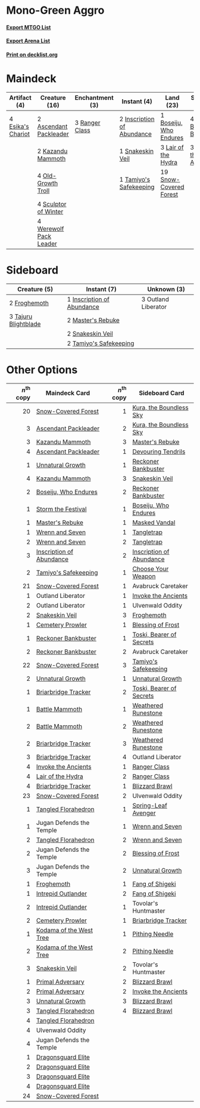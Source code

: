 # Mono-Green Aggro

#### [Export MTGO List](../collection/Mono-Green%20Aggro/Mono-Green%20Aggro.txt)
#### [Export Arena List](../collection/Mono-Green%20Aggro/Mono-Green%20Aggro_arena.txt)
#### [Print on decklist.org](http://decklist.org/?deckmain=2%09Ascendant%20Packleader%0A4%09Blizzard%20Brawl%0A1%09Boseiju,%20Who%20Endures%0A4%09Esika's%20Chariot%0A2%09Inscription%20of%20Abundance%0A3%09Invoke%20the%20Ancients%0A2%09Kazandu%20Mammoth%0A3%09Lair%20of%20the%20Hydra%0A4%09Old-Growth%20Troll%0A3%09Ranger%20Class%0A4%09Sculptor%20of%20Winter%0A1%09Snakeskin%20Veil%0A19%09Snow-Covered%20Forest%0A1%09Tamiyo's%20Safekeeping%0A3%09Ulvenwald%20Oddity%0A4%09Werewolf%20Pack%20Leader&deckside=2%09Froghemoth%0A1%09Inscription%20of%20Abundance%0A2%09Master's%20Rebuke%0A3%09Outland%20Liberator%0A2%09Snakeskin%20Veil%0A3%09Tajuru%20Blightblade%0A2%09Tamiyo's%20Safekeeping)
# Maindeck

|                                        Artifact (4)                                        |                                          Creature (16)                                          |                                     Enchantment (3)                                     |                                             Instant (4)                                             |                                            Land (23)                                            |                                          Sorcery (7)                                           |   Unknown (3)    |
|--------------------------------------------------------------------------------------------|-------------------------------------------------------------------------------------------------|-----------------------------------------------------------------------------------------|-----------------------------------------------------------------------------------------------------|-------------------------------------------------------------------------------------------------|------------------------------------------------------------------------------------------------|------------------|
|4 [Esika's Chariot](http://gatherer.wizards.com/Pages/Card/Details.aspx?multiverseid=503783)|2 [Ascendant Packleader](http://gatherer.wizards.com/Pages/Card/Details.aspx?multiverseid=541047)|3 [Ranger Class](http://gatherer.wizards.com/Pages/Card/Details.aspx?multiverseid=527489)|2 [Inscription of Abundance](http://gatherer.wizards.com/Pages/Card/Details.aspx?multiverseid=491832)|1 [Boseiju, Who Endures](http://gatherer.wizards.com/Pages/Card/Details.aspx?multiverseid=548579)|4 [Blizzard Brawl](http://gatherer.wizards.com/Pages/Card/Details.aspx?multiverseid=503775)     |3 Ulvenwald Oddity|
|                                                                                            |2 [Kazandu Mammoth](http://gatherer.wizards.com/Pages/Card/Details.aspx?multiverseid=491835)     |                                                                                         |1 [Snakeskin Veil](http://gatherer.wizards.com/Pages/Card/Details.aspx?multiverseid=503810)          |3 [Lair of the Hydra](http://gatherer.wizards.com/Pages/Card/Details.aspx?multiverseid=527546)   |3 [Invoke the Ancients](http://gatherer.wizards.com/Pages/Card/Details.aspx?multiverseid=548501)|                  |
|                                                                                            |4 [Old-Growth Troll](http://gatherer.wizards.com/Pages/Card/Details.aspx?multiverseid=503801)    |                                                                                         |1 [Tamiyo's Safekeeping](http://gatherer.wizards.com/Pages/Card/Details.aspx?multiverseid=548521)    |19 [Snow-Covered Forest](http://gatherer.wizards.com/Pages/Card/Details.aspx?multiverseid=121192)|                                                                                                |                  |
|                                                                                            |4 [Sculptor of Winter](http://gatherer.wizards.com/Pages/Card/Details.aspx?multiverseid=503809)  |                                                                                         |                                                                                                     |                                                                                                 |                                                                                                |                  |
|                                                                                            |4 [Werewolf Pack Leader](http://gatherer.wizards.com/Pages/Card/Details.aspx?multiverseid=527498)|                                                                                         |                                                                                                     |                                                                                                 |                                                                                                |                  |


# Sideboard

|                                         Creature (5)                                          |                                             Instant (7)                                             |    Unknown (3)    |
|-----------------------------------------------------------------------------------------------|-----------------------------------------------------------------------------------------------------|-------------------|
|2 [Froghemoth](http://gatherer.wizards.com/Pages/Card/Details.aspx?multiverseid=527471)        |1 [Inscription of Abundance](http://gatherer.wizards.com/Pages/Card/Details.aspx?multiverseid=491832)|3 Outland Liberator|
|3 [Tajuru Blightblade](http://gatherer.wizards.com/Pages/Card/Details.aspx?multiverseid=491856)|2 [Master's Rebuke](http://gatherer.wizards.com/Pages/Card/Details.aspx?multiverseid=548511)         |                   |
|                                                                                               |2 [Snakeskin Veil](http://gatherer.wizards.com/Pages/Card/Details.aspx?multiverseid=503810)          |                   |
|                                                                                               |2 [Tamiyo's Safekeeping](http://gatherer.wizards.com/Pages/Card/Details.aspx?multiverseid=548521)    |                   |


# Other Options

|*n*<sup>th</sup> copy|                                           Maindeck Card                                           |*n*<sup>th</sup> copy|                                          Sideboard Card                                           |
|--------------------:|---------------------------------------------------------------------------------------------------|--------------------:|---------------------------------------------------------------------------------------------------|
|                   20|[Snow-Covered Forest](http://gatherer.wizards.com/Pages/Card/Details.aspx?multiverseid=121192)     |                    1|[Kura, the Boundless Sky](http://gatherer.wizards.com/Pages/Card/Details.aspx?multiverseid=548509) |
|                    3|[Ascendant Packleader](http://gatherer.wizards.com/Pages/Card/Details.aspx?multiverseid=541047)    |                    2|[Kura, the Boundless Sky](http://gatherer.wizards.com/Pages/Card/Details.aspx?multiverseid=548509) |
|                    3|[Kazandu Mammoth](http://gatherer.wizards.com/Pages/Card/Details.aspx?multiverseid=491835)         |                    3|[Master's Rebuke](http://gatherer.wizards.com/Pages/Card/Details.aspx?multiverseid=548511)         |
|                    4|[Ascendant Packleader](http://gatherer.wizards.com/Pages/Card/Details.aspx?multiverseid=541047)    |                    1|[Devouring Tendrils](http://gatherer.wizards.com/Pages/Card/Details.aspx?multiverseid=513603)      |
|                    1|[Unnatural Growth](http://gatherer.wizards.com/Pages/Card/Details.aspx?multiverseid=534997)        |                    1|[Reckoner Bankbuster](http://gatherer.wizards.com/Pages/Card/Details.aspx?multiverseid=548568)     |
|                    4|[Kazandu Mammoth](http://gatherer.wizards.com/Pages/Card/Details.aspx?multiverseid=491835)         |                    3|[Snakeskin Veil](http://gatherer.wizards.com/Pages/Card/Details.aspx?multiverseid=503810)          |
|                    2|[Boseiju, Who Endures](http://gatherer.wizards.com/Pages/Card/Details.aspx?multiverseid=548579)    |                    2|[Reckoner Bankbuster](http://gatherer.wizards.com/Pages/Card/Details.aspx?multiverseid=548568)     |
|                    1|[Storm the Festival](http://gatherer.wizards.com/Pages/Card/Details.aspx?multiverseid=534989)      |                    1|[Boseiju, Who Endures](http://gatherer.wizards.com/Pages/Card/Details.aspx?multiverseid=548579)    |
|                    1|[Master's Rebuke](http://gatherer.wizards.com/Pages/Card/Details.aspx?multiverseid=548511)         |                    1|[Masked Vandal](http://gatherer.wizards.com/Pages/Card/Details.aspx?multiverseid=503800)           |
|                    1|[Wrenn and Seven](http://gatherer.wizards.com/Pages/Card/Details.aspx?multiverseid=534999)         |                    1|[Tangletrap](http://gatherer.wizards.com/Pages/Card/Details.aspx?multiverseid=513622)              |
|                    2|[Wrenn and Seven](http://gatherer.wizards.com/Pages/Card/Details.aspx?multiverseid=534999)         |                    2|[Tangletrap](http://gatherer.wizards.com/Pages/Card/Details.aspx?multiverseid=513622)              |
|                    3|[Inscription of Abundance](http://gatherer.wizards.com/Pages/Card/Details.aspx?multiverseid=491832)|                    2|[Inscription of Abundance](http://gatherer.wizards.com/Pages/Card/Details.aspx?multiverseid=491832)|
|                    2|[Tamiyo's Safekeeping](http://gatherer.wizards.com/Pages/Card/Details.aspx?multiverseid=548521)    |                    1|[Choose Your Weapon](http://gatherer.wizards.com/Pages/Card/Details.aspx?multiverseid=527462)      |
|                   21|[Snow-Covered Forest](http://gatherer.wizards.com/Pages/Card/Details.aspx?multiverseid=121192)     |                    1|Avabruck Caretaker                                                                                 |
|                    1|Outland Liberator                                                                                  |                    1|[Invoke the Ancients](http://gatherer.wizards.com/Pages/Card/Details.aspx?multiverseid=548501)     |
|                    2|Outland Liberator                                                                                  |                    1|Ulvenwald Oddity                                                                                   |
|                    2|[Snakeskin Veil](http://gatherer.wizards.com/Pages/Card/Details.aspx?multiverseid=503810)          |                    3|[Froghemoth](http://gatherer.wizards.com/Pages/Card/Details.aspx?multiverseid=527471)              |
|                    1|[Cemetery Prowler](http://gatherer.wizards.com/Pages/Card/Details.aspx?multiverseid=541053)        |                    1|[Blessing of Frost](http://gatherer.wizards.com/Pages/Card/Details.aspx?multiverseid=503774)       |
|                    1|[Reckoner Bankbuster](http://gatherer.wizards.com/Pages/Card/Details.aspx?multiverseid=548568)     |                    1|[Toski, Bearer of Secrets](http://gatherer.wizards.com/Pages/Card/Details.aspx?multiverseid=503813)|
|                    2|[Reckoner Bankbuster](http://gatherer.wizards.com/Pages/Card/Details.aspx?multiverseid=548568)     |                    2|Avabruck Caretaker                                                                                 |
|                   22|[Snow-Covered Forest](http://gatherer.wizards.com/Pages/Card/Details.aspx?multiverseid=121192)     |                    3|[Tamiyo's Safekeeping](http://gatherer.wizards.com/Pages/Card/Details.aspx?multiverseid=548521)    |
|                    2|[Unnatural Growth](http://gatherer.wizards.com/Pages/Card/Details.aspx?multiverseid=534997)        |                    1|[Unnatural Growth](http://gatherer.wizards.com/Pages/Card/Details.aspx?multiverseid=534997)        |
|                    1|[Briarbridge Tracker](http://gatherer.wizards.com/Pages/Card/Details.aspx?multiverseid=534957)     |                    2|[Toski, Bearer of Secrets](http://gatherer.wizards.com/Pages/Card/Details.aspx?multiverseid=503813)|
|                    1|[Battle Mammoth](http://gatherer.wizards.com/Pages/Card/Details.aspx?multiverseid=503773)          |                    1|[Weathered Runestone](http://gatherer.wizards.com/Pages/Card/Details.aspx?multiverseid=503863)     |
|                    2|[Battle Mammoth](http://gatherer.wizards.com/Pages/Card/Details.aspx?multiverseid=503773)          |                    2|[Weathered Runestone](http://gatherer.wizards.com/Pages/Card/Details.aspx?multiverseid=503863)     |
|                    2|[Briarbridge Tracker](http://gatherer.wizards.com/Pages/Card/Details.aspx?multiverseid=534957)     |                    3|[Weathered Runestone](http://gatherer.wizards.com/Pages/Card/Details.aspx?multiverseid=503863)     |
|                    3|[Briarbridge Tracker](http://gatherer.wizards.com/Pages/Card/Details.aspx?multiverseid=534957)     |                    4|Outland Liberator                                                                                  |
|                    4|[Invoke the Ancients](http://gatherer.wizards.com/Pages/Card/Details.aspx?multiverseid=548501)     |                    1|[Ranger Class](http://gatherer.wizards.com/Pages/Card/Details.aspx?multiverseid=527489)            |
|                    4|[Lair of the Hydra](http://gatherer.wizards.com/Pages/Card/Details.aspx?multiverseid=527546)       |                    2|[Ranger Class](http://gatherer.wizards.com/Pages/Card/Details.aspx?multiverseid=527489)            |
|                    4|[Briarbridge Tracker](http://gatherer.wizards.com/Pages/Card/Details.aspx?multiverseid=534957)     |                    1|[Blizzard Brawl](http://gatherer.wizards.com/Pages/Card/Details.aspx?multiverseid=503775)          |
|                   23|[Snow-Covered Forest](http://gatherer.wizards.com/Pages/Card/Details.aspx?multiverseid=121192)     |                    2|Ulvenwald Oddity                                                                                   |
|                    1|[Tangled Florahedron](http://gatherer.wizards.com/Pages/Card/Details.aspx?multiverseid=491859)     |                    1|[Spring-Leaf Avenger](http://gatherer.wizards.com/Pages/Card/Details.aspx?multiverseid=548517)     |
|                    1|Jugan Defends the Temple                                                                           |                    1|[Wrenn and Seven](http://gatherer.wizards.com/Pages/Card/Details.aspx?multiverseid=534999)         |
|                    2|[Tangled Florahedron](http://gatherer.wizards.com/Pages/Card/Details.aspx?multiverseid=491859)     |                    2|[Wrenn and Seven](http://gatherer.wizards.com/Pages/Card/Details.aspx?multiverseid=534999)         |
|                    2|Jugan Defends the Temple                                                                           |                    2|[Blessing of Frost](http://gatherer.wizards.com/Pages/Card/Details.aspx?multiverseid=503774)       |
|                    3|Jugan Defends the Temple                                                                           |                    2|[Unnatural Growth](http://gatherer.wizards.com/Pages/Card/Details.aspx?multiverseid=534997)        |
|                    1|[Froghemoth](http://gatherer.wizards.com/Pages/Card/Details.aspx?multiverseid=527471)              |                    1|[Fang of Shigeki](http://gatherer.wizards.com/Pages/Card/Details.aspx?multiverseid=548491)         |
|                    1|[Intrepid Outlander](http://gatherer.wizards.com/Pages/Card/Details.aspx?multiverseid=527478)      |                    2|[Fang of Shigeki](http://gatherer.wizards.com/Pages/Card/Details.aspx?multiverseid=548491)         |
|                    2|[Intrepid Outlander](http://gatherer.wizards.com/Pages/Card/Details.aspx?multiverseid=527478)      |                    1|Tovolar's Huntmaster                                                                               |
|                    2|[Cemetery Prowler](http://gatherer.wizards.com/Pages/Card/Details.aspx?multiverseid=541053)        |                    1|[Briarbridge Tracker](http://gatherer.wizards.com/Pages/Card/Details.aspx?multiverseid=534957)     |
|                    1|[Kodama of the West Tree](http://gatherer.wizards.com/Pages/Card/Details.aspx?multiverseid=548508) |                    1|[Pithing Needle](http://gatherer.wizards.com/Pages/Card/Details.aspx?multiverseid=129526)          |
|                    2|[Kodama of the West Tree](http://gatherer.wizards.com/Pages/Card/Details.aspx?multiverseid=548508) |                    2|[Pithing Needle](http://gatherer.wizards.com/Pages/Card/Details.aspx?multiverseid=129526)          |
|                    3|[Snakeskin Veil](http://gatherer.wizards.com/Pages/Card/Details.aspx?multiverseid=503810)          |                    2|Tovolar's Huntmaster                                                                               |
|                    1|[Primal Adversary](http://gatherer.wizards.com/Pages/Card/Details.aspx?multiverseid=534983)        |                    2|[Blizzard Brawl](http://gatherer.wizards.com/Pages/Card/Details.aspx?multiverseid=503775)          |
|                    2|[Primal Adversary](http://gatherer.wizards.com/Pages/Card/Details.aspx?multiverseid=534983)        |                    2|[Invoke the Ancients](http://gatherer.wizards.com/Pages/Card/Details.aspx?multiverseid=548501)     |
|                    3|[Unnatural Growth](http://gatherer.wizards.com/Pages/Card/Details.aspx?multiverseid=534997)        |                    3|[Blizzard Brawl](http://gatherer.wizards.com/Pages/Card/Details.aspx?multiverseid=503775)          |
|                    3|[Tangled Florahedron](http://gatherer.wizards.com/Pages/Card/Details.aspx?multiverseid=491859)     |                    4|[Blizzard Brawl](http://gatherer.wizards.com/Pages/Card/Details.aspx?multiverseid=503775)          |
|                    4|[Tangled Florahedron](http://gatherer.wizards.com/Pages/Card/Details.aspx?multiverseid=491859)     |                     |                                                                                                   |
|                    4|Ulvenwald Oddity                                                                                   |                     |                                                                                                   |
|                    4|Jugan Defends the Temple                                                                           |                     |                                                                                                   |
|                    1|[Dragonsguard Elite](http://gatherer.wizards.com/Pages/Card/Details.aspx?multiverseid=513604)      |                     |                                                                                                   |
|                    2|[Dragonsguard Elite](http://gatherer.wizards.com/Pages/Card/Details.aspx?multiverseid=513604)      |                     |                                                                                                   |
|                    3|[Dragonsguard Elite](http://gatherer.wizards.com/Pages/Card/Details.aspx?multiverseid=513604)      |                     |                                                                                                   |
|                    4|[Dragonsguard Elite](http://gatherer.wizards.com/Pages/Card/Details.aspx?multiverseid=513604)      |                     |                                                                                                   |
|                   24|[Snow-Covered Forest](http://gatherer.wizards.com/Pages/Card/Details.aspx?multiverseid=121192)     |                     |                                                                                                   |

